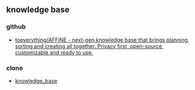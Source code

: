 ## knowledge base

### github

* [toeverything/AFFiNE - next-gen knowledge base that brings planning, sorting and creating all together. Privacy first, open-source, customizable and ready to use.](https://github.com/toeverything/AFFiNE)

### clone

* [knowledge_base](./knowledge_base.git)